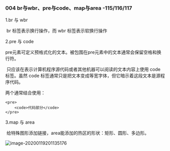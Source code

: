 ### 004 br与wbr、pre与code、map与area -115/116/117

1.br 与 wbr

​	br 标签表示换行操作，而 wbr 标签表示软换行操作

2.pre 与 code

​	pre元素可定义预格式化的文本。被包围在pre元素中的文本通常会保留空格和换行符。

​	只应该在表示计算机程序源代码或者其他机器可以阅读的文本内容上使用 code 标签。虽然 code 标签通常只是把文本变成等宽字体，但它暗示着这段文本是源程序代码。   

两个通常结合使用：

```
<pre>
	<code>代码部分</code>
</pre>
```



3.map 与 area

​	给特殊图形添加链接，area能添加的热区的形状：矩形、圆形、多边形。

![image-20200119201135176](C:\Users\dell\AppData\Roaming\Typora\typora-user-images\image-20200119201135176.png)